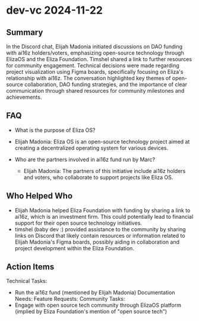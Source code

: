 # dev-vc 2024-11-22

## Summary

In the Discord chat, Elijah Madonia initiated discussions on DAO funding with ai16z holders/voters, emphasizing open-source technology through ElizaOS and the Eliza Foundation. Timshel shared a link to further resources for community engagement. Technical decisions were made regarding project visualization using Figma boards, specifically focusing on Eliza's relationship with ai16z. The conversation highlighted key themes of open-source collaboration, DAO funding strategies, and the importance of clear communication through shared resources for community milestones and achievements.

## FAQ

- What is the purpose of Eliza OS?
- Elijah Madonia: Eliza OS is an open-source technology project aimed at creating a decentralized operating system for various devices.

- Who are the partners involved in ai16z fund run by Marc?
    - Elijah Madonia: The partners of this initiative include ai16z holders and voters, who collaborate to support projects like Eliza OS.

## Who Helped Who

- Elijah Madonia helped Eliza Foundation with funding by sharing a link to ai16z, which is an investment firm. This could potentially lead to financial support for their open source technology initiatives.
- timshel (baby dev :) provided assistance to the community by sharing links on Discord that likely contain resources or information related to Elijah Madonia's Figma boards, possibly aiding in collaboration and project development within the Eliza Foundation.

## Action Items

Technical Tasks:

- Run the ai16z fund (mentioned by Elijah Madonia)
  Documentation Needs:
  Feature Requests:
  Community Tasks:
- Engage with open source tech community through ElizaOS platform (implied by Eliza Foundation's mention of "open source tech")
